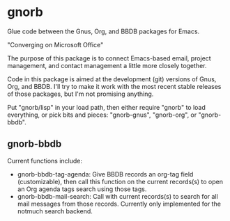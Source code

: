 gnorb
=====

Glue code between the Gnus, Org, and BBDB packages for Emacs.

"Converging on Microsoft Office"

The purpose of this package is to connect Emacs-based email, project
management, and contact management a little more closely together.

Code in this package is aimed at the development (git) versions of
Gnus, Org, and BBDB. I'll try to make it work with the most recent
stable releases of those packages, but I'm not promising anything.

Put "gnorb/lisp" in your load path, then either require "gnorb" to
load everything, or pick bits and pieces: "gnorb-gnus", "gnorb-org",
or "gnorb-bbdb".

gnorb-bbdb
----------

Current functions include:

* gnorb-bbdb-tag-agenda: Give BBDB records an org-tag field
  (customizable), then call this function on the current records(s) to
  open an Org agenda tags search using those tags.
* gnorb-bbdb-mail-search: Call with current records(s) to search for
  all mail messages from those records. Currently only implemented for
  the notmuch search backend.

